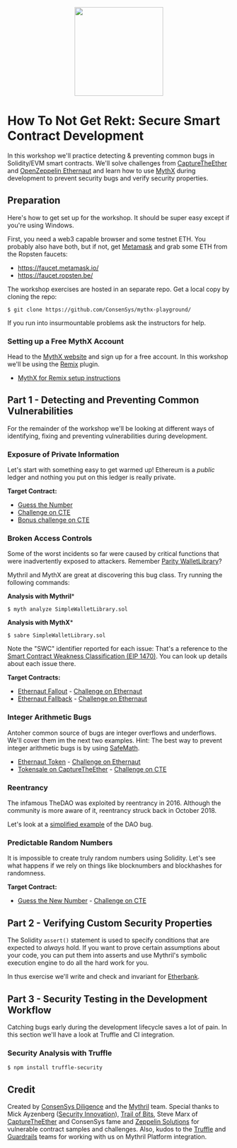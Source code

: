 <p align="center">
	<img src="/static/notrekt-logo.png" height="200px"/>
</p>

# How To Not Get Rekt: Secure Smart Contract Development

In this workshop we'll practice detecting & preventing common bugs in Solidity/EVM smart contracts. We'll solve challenges from [CaptureTheEther](https://capturetheether.com) and [OpenZeppelin Ethernaut](https://ethernaut.openzeppelin.com) and learn how to use [MythX](https://mythx.io) during development to prevent security bugs and verify security properties.

## Preparation

Here's how to get set up for the workshop. It should be super easy except if you're using Windows.

First, you need a web3 capable browser and some testnet ETH. You probably also have both, but if not, get [Metamask](https://metamask.io) and grab some ETH from the Ropsten faucets:

- https://faucet.metamask.io/
- https://faucet.ropsten.be/

The workshop exercises are hosted in an separate repo. Get a local copy by cloning the repo:

```
$ git clone https://github.com/ConsenSys/mythx-playground/
```

If you run into insurmountable problems ask the instructors for help.

### Setting up a Free MythX Account

Head to the [MythX website](https://mythx.io) and sign up for a free account. In this workshop we'll be using the [Remix](https://remix.ethereum.org) plugin.

- [MythX for Remix setup instructions](https://docs.mythx.io/en/latest/tools/remix/index.html)

## Part 1 - Detecting and Preventing Common Vulnerabilities

For the remainder of the workshop we'll be looking at different ways of identifying, fixing and preventing vulnerabilities during development.

### Exposure of Private Information

Let's start with something easy to get warmed up! Ethereum is a *public* ledger and nothing you put on this ledger is really private. 

**Target Contract:**

- [Guess the Number](https://github.com/ConsenSys/mythx-playground/blob/master/generic_bugs/guessthenumber.sol) 
- [Challenge on CTE](https://capturetheether.com/challenges/lotteries/guess-the-number/)
- [Bonus challenge on CTE](https://capturetheether.com/challenges/lotteries/guess-the-secret-number/)

### Broken Access Controls

Some of the worst incidents so far were caused by critical functions that were inadvertently exposed to attackers. Remember [Parity WalletLibrary](https://github.com/ConsenSys/mythx-playground/blob/master/02_capturing_ether/SimpleWalletLibrary.sol)?

Mythril and MythX are great at discovering this bug class. Try running the following commands:

**Analysis with Mythril***

```
$ myth analyze SimpleWalletLibrary.sol
```

**Analysis with MythX***

```
$ sabre SimpleWalletLibrary.sol
```

Note the "SWC" identifier reported for each issue: That's a reference to the [Smart Contract Weakness Classification (EIP 1470)](https://smartcontractsecurity.github.io/SWC-registry/). You can look up details about each issue there.

**Target Contracts:**

- [Ethernaut Fallout](https://github.com/ConsenSys/mythx-playground/blob/master/02_capturing_ether/ethernaut-fallout.sol) - [Challenge on Ethernaut](https://ethernaut.openzeppelin.com/level/0x220beee334f1c1f8078352d88bcc4e6165b792f6)
- [Ethernaut Fallback](https://github.com/ConsenSys/mythx-playground/blob/master/02_capturing_ether/ethernaut-fallback.sol) - [Challenge on Ethernaut](https://ethernaut.openzeppelin.com/level/0x234094aac85628444a82dae0396c680974260be7)

### Integer Arithmetic Bugs

Antoher common source of bugs are integer overflows and underflows. We'll cover them im the next two examples. Hint: The best way to prevent integer arithmetic bugs is by using [SafeMath](https://github.com/OpenZeppelin/openzeppelin-contracts/blob/master/contracts/math/SafeMath.sol).

- [Ethernaut Token](https://github.com/ConsenSys/mythx-playground/blob/master/03_integer_arithmetics/ethernaut-token.sol) - [Challenge on Ethernaut](https://ethernaut.openzeppelin.com/level/0x6545df87f57d21cb096a0bfcc53a70464d062512)
- [Tokensale on CaptureTheEther](https://github.com/ConsenSys/mythx-playground/blob/master/03_integer_arithmetics/cte-tokensale.sol) - [Challenge on CTE](https://capturetheether.com/challenges/math/token-sale/)

### Reentrancy

The infamous TheDAO was exploited by reentrancy in 2016. Although the community is more aware of it, reentrancy struck back in October 2018. 

Let's look at a [simplified example](https://github.com/ConsenSys/mythx-playground/blob/master/05_truffle_project/contracts/Reentrance.sol) of the DAO bug.

### Predictable Random Numbers

It is impossible to create truly random numbers using Solidity. Let's see what happens if we rely on things like blocknumbers and blockhashes for randomness.

**Target Contract:**

- [Guess the New Number](https://github.com/ConsenSys/mythx-playground/blob/master/01_weak_random/GuessTheNewNumber.sol) - [Challenge on CTE](https://capturetheether.com/challenges/lotteries/guess-the-new-number/)

## Part 2 - Verifying Custom Security Properties

The Solidity `assert()` statement is used to specify conditions that are expected to *always* hold. If you want to prove certain assumptions about your code, you can put them into asserts and use Mythril's symbolic execution engine to do all the hard work for you.

In thus exercise we'll write and check and invariant for [Etherbank](https://github.com/ConsenSys/mythx-playground/blob/master/04_custom_invariant/etherbank.sol).

## Part 3 - Security Testing in the Development Workflow

Catching bugs early during the development lifecycle saves a lot of pain. In this section we'll have a look at Truffle and CI integration.

### Security Analysis with Truffle

```
$ npm install truffle-security
```

## Credit

Created by [ConsenSys Diligence](https://consensys.net/diligence/) and the [Mythril](https://mythril.ai) team. Special thanks to Mick Ayzenberg ([Security Innovation](https://www.securityinnovation.com)), [Trail of Bits](https://www.trailofbits.com), Steve Marx of [CaptureTheEther](https://capturetheether.com) and ConsenSys fame and [Zeppelin Solutions](https://zeppelin.solutions) for vulnerable contract samples and challenges. Also, kudos to the [Truffle](https://truffleframework.com) and [Guardrails](https://www.guardrails.io) teams for working with us on Mythril Platform integration.
